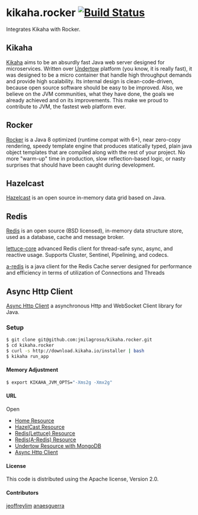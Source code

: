 # kikaha.rocker [![Build Status](https://travis-ci.org/jmilagroso/kikaha.rocker.svg?branch=master)](https://travis-ci.org/jmilagroso/kikaha.rocker) 
Integrates Kikaha with Rocker. 

## Kikaha
[Kikaha](http://get.kikaha.io/v1.6/docs/what-is-kikaha) aims to be an absurdly fast Java web server designed for microservices. Written over [Undertow](http://undertow.io/) platform (you know, it is really fast), it was designed to be a micro container that handle high throughput demands and provide high scalability. Its internal design is clean-code-driven, because open source software should be easy to be improved. Also, we believe on the JVM communities, what they have done, the goals we already achieved and on its improvements. This make we proud to contribute to JVM, the fastest web platform ever.

## Rocker
[Rocker](https://github.com/fizzed/rocker) is a Java 8 optimized (runtime compat with 6+), near zero-copy rendering, speedy template engine that produces statically typed, plain java object templates that are compiled along with the rest of your project. No more "warm-up" time in production, slow reflection-based logic, or nasty surprises that should have been caught during development.

## Hazelcast
[Hazelcast](https://hazelcast.org/getting-started-with-hazelcast/) is an open source in-memory data grid based on Java.

## Redis
[Redis](https://redis.io/) is an open source (BSD licensed), in-memory data structure store, used as a database, cache and message broker.

[lettuce-core](https://github.com/lettuce-io/lettuce-core) advanced Redis client for thread-safe sync, async, and reactive usage. Supports Cluster, Sentinel, Pipelining, and codecs.

[a-redis](http://aredis.sourceforge.net/) is a java client for the Redis Cache server designed for performance and efficiency in terms of utilization of Connections and Threads

## Async Http Client
[Async Http Client](https://github.com/AsyncHttpClient/async-http-client) a asynchronous Http and WebSocket Client library for Java.

### Setup

```sh
$ git clone git@github.com:jmilagroso/kikaha.rocker.git
$ cd kikaha.rocker
$ curl -s http://download.kikaha.io/installer | bash
$ kikaha run_app
```

#### Memory Adjustment
```sh
$ export KIKAHA_JVM_OPTS="-Xms2g -Xmx2g"
```
#### URL
Open 
- [Home Resource](http://localhost:9000)
- [HazelCast Resource](http://localhost:9000/hazelcast/)
- [Redis(Lettuce) Resource](http://localhost:9000/redis/)
- [Redis(A-Redis) Resource](http://localhost:9000/aredis/)
- [Undertow Resource with MongoDB](http://localhost:9000/undertow/)
- [Async Http Client](http://localhost:9000/async)

#### License
This code is distributed using the Apache license, Version 2.0.

#### Contributors
[jeoffreylim](https://github.com/jeoffreylim) 
[anaesguerra](https://github.com/anaesguerra)

